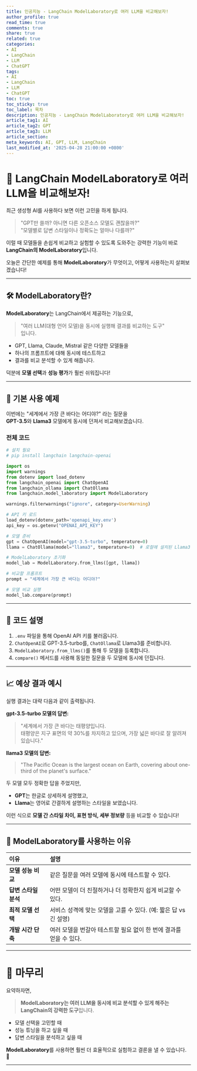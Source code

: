 ```yaml
---
title: 인공지능 - LangChain ModelLaboratory로 여러 LLM을 비교해보자!
author_profile: true
read_time: true
comments: true
share: true
related: true
categories:
- AI
- LangChain
- LLM
- ChatGPT
tags:
- AI
- LangChain
- LLM
- ChatGPT
toc: true
toc_sticky: true
toc_label: 목차
description: 인공지능 - LangChain ModelLaboratory로 여러 LLM을 비교해보자!
article_tag1: AI
article_tag2: GPT
article_tag3: LLM
article_section: 
meta_keywords: AI, GPT, LLM, LangChain
last_modified_at: '2025-04-28 21:00:00 +0800'
---
```



# 🌟 LangChain ModelLaboratory로 여러 LLM을 비교해보자!

최근 생성형 AI를 사용하다 보면 이런 고민을 하게 됩니다.

> "GPT만 쓸까? 아니면 다른 오픈소스 모델도 괜찮을까?"  
> "모델별로 답변 스타일이나 정확도는 얼마나 다를까?"

이럴 때 모델들을 손쉽게 비교하고 실험할 수 있도록 도와주는 강력한 기능이 바로  
**LangChain의 ModelLaboratory**입니다.

오늘은 간단한 예제를 통해 **ModelLaboratory**가 무엇이고, 어떻게 사용하는지 살펴보겠습니다!

---

## 🛠 ModelLaboratory란?

**ModelLaboratory**는 LangChain에서 제공하는 기능으로,  
> "여러 LLM(대형 언어 모델)을 동시에 실행해 결과를 비교하는 도구"  
입니다.

- GPT, Llama, Claude, Mistral 같은 다양한 모델들을
- 하나의 프롬프트에 대해 동시에 테스트하고
- 결과를 비교 분석할 수 있게 해줍니다.

덕분에 **모델 선택**과 **성능 평가**가 훨씬 쉬워집니다!

---

## 📄 기본 사용 예제

이번에는 "세계에서 가장 큰 바다는 어디야?" 라는 질문을  
**GPT-3.5**와 **Llama3** 모델에게 동시에 던져서 비교해보겠습니다.

### 전체 코드

```python
# 설치 필요
# pip install langchain langchain-openai

import os
import warnings
from dotenv import load_dotenv
from langchain_openai import ChatOpenAI
from langchain_ollama import ChatOllama
from langchain.model_laboratory import ModelLaboratory

warnings.filterwarnings("ignore", category=UserWarning)

# API 키 로드
load_dotenv(dotenv_path='openapi_key.env')
api_key = os.getenv("OPENAI_API_KEY")

# 모델 준비
gpt = ChatOpenAI(model="gpt-3.5-turbo", temperature=0)
llama = ChatOllama(model="llama3", temperature=0)  # 로컬에 설치된 Llama3 모델 사용

# ModelLaboratory 초기화
model_lab = ModelLaboratory.from_llms([gpt, llama])

# 비교할 프롬프트
prompt = "세계에서 가장 큰 바다는 어디야?"

# 모델 비교 실행
model_lab.compare(prompt)
```

---

## 🧩 코드 설명

1. `.env` 파일을 통해 OpenAI API 키를 불러옵니다.
2. `ChatOpenAI`로 GPT-3.5-turbo를, `ChatOllama`로 Llama3를 준비합니다.
3. `ModelLaboratory.from_llms()`를 통해 두 모델을 등록합니다.
4. `compare()` 메서드를 사용해 동일한 질문을 두 모델에 동시에 던집니다.

---

## 📈 예상 결과 예시

실행 결과는 대략 다음과 같이 출력됩니다.

**gpt-3.5-turbo 모델의 답변:**

> "세계에서 가장 큰 바다는 태평양입니다.  
> 태평양은 지구 표면의 약 30%를 차지하고 있으며, 가장 넓은 바다로 잘 알려져 있습니다."

**llama3 모델의 답변:**

> "The Pacific Ocean is the largest ocean on Earth, covering about one-third of the planet's surface."

두 모델 모두 정확한 답을 주었지만,
- **GPT**는 한글로 상세하게 설명했고,
- **Llama**는 영어로 간결하게 설명하는 스타일을 보였습니다.

이런 식으로 **모델 간 스타일 차이, 표현 방식, 세부 정보량** 등을 비교할 수 있습니다!

---

## 🎯 ModelLaboratory를 사용하는 이유

| 이유 | 설명 |
|:---|:---|
| **모델 성능 비교** | 같은 질문을 여러 모델에 동시에 테스트할 수 있다. |
| **답변 스타일 분석** | 어떤 모델이 더 친절하거나 더 정확한지 쉽게 비교할 수 있다. |
| **최적 모델 선택** | 서비스 성격에 맞는 모델을 고를 수 있다. (예: 짧은 답 vs 긴 설명) |
| **개발 시간 단축** | 여러 모델을 번갈아 테스트할 필요 없이 한 번에 결과를 얻을 수 있다. |

---

# 📝 마무리

요약하자면,  
> **ModelLaboratory는 여러 LLM을 동시에 비교 분석할 수 있게 해주는 LangChain의 강력한 도구**입니다.

- 모델 선택을 고민할 때
- 성능 튜닝을 하고 싶을 때
- 답변 스타일을 분석하고 싶을 때

**ModelLaboratory**를 사용하면 훨씬 더 효율적으로 실험하고 결론을 낼 수 있습니다. 🚀

---